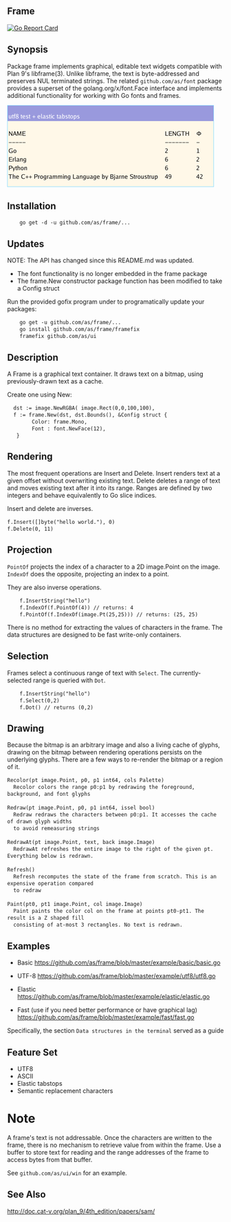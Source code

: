 ## Frame 
[![Go Report Card](https://goreportcard.com/badge/github.com/as/frame)](https://goreportcard.com/report/github.com/as/frame)

## Synopsis

Package frame implements graphical, editable text widgets compatible with Plan 9's libframe(3). Unlike libframe, the text is
byte-addressed and preserves NUL terminated strings. The related `github.com/as/font` package provides a superset of the
golang.org/x/font.Face interface and implements additional functionality for working with Go fonts and frames.

![paint](elastic.png)

## Installation

```
	go get -d -u github.com/as/frame/...
```

## Updates

NOTE: The API has changed since this README.md was updated. 

- The font functionality is no longer embedded in the frame package
- The frame.New constructor package function has been modified to take a Config struct

Run the provided gofix program under to programatically update your packages:

```
	go get -u github.com/as/frame/...
	go install github.com/as/frame/framefix
	framefix github.com/as/ui
```

## Description

A Frame is a graphical text container. It draws text on a bitmap, using previously-drawn text as a cache. 

Create one using New:

```
  dst := image.NewRGBA( image.Rect(0,0,100,100), 
  f := frame.New(dst, dst.Bounds(), &Config struct {
		Color: frame.Mono,
        Font : font.NewFace(12), 
   }
```

## Rendering

The most frequent operations are Insert and Delete. Insert renders text at a given offset without overwriting existing
text. Delete deletes a range of text and moves existing text after it into its range. Ranges are defined by two integers
and behave equivalently to Go slice indices.

Insert and delete are inverses.

```
f.Insert([]byte("hello world."), 0)
f.Delete(0, 11)
```

## Projection

`PointOf` projects the index of a character to a 2D image.Point on the image. `IndexOf` does the opposite, projecting
an index to a point.

They are also inverse operations.

```
	f.InsertString("hello")
	f.IndexOf(f.PointOf(4))	// returns: 4
	f.PointOf(f.IndexOf(image.Pt(25,25))) // returns: (25, 25)
```

There is no method for extracting the values of characters in the frame. The data structures are designed to be fast write-only containers.


## Selection

Frames select a continuous range of text with `Select`. The currently-selected range is queried with `Dot`.

```
	f.InsertString("hello")
	f.Select(0,2)
	f.Dot()	// returns (0,2)
```


## Drawing

Because the bitmap is an arbitrary image and also a living cache of glyphs, drawing
on the bitmap between rendering operations persists on the underlying glyphs. There
are a few ways to re-render the bitmap or a region of it.


```
Recolor(pt image.Point, p0, p1 int64, cols Palette)
  Recolor colors the range p0:p1 by redrawing the foreground, background, and font glyphs

Redraw(pt image.Point, p0, p1 int64, issel bool)
  Redraw redraws the characters between p0:p1. It accesses the cache of drawn glyph widths
  to avoid remeasuring strings

RedrawAt(pt image.Point, text, back image.Image)
  RedrawAt refreshes the entire image to the right of the given pt. Everything below is redrawn.

Refresh()
  Refresh recomputes the state of the frame from scratch. This is an expensive operation compared
  to redraw

Paint(pt0, pt1 image.Point, col image.Image)
  Paint paints the color col on the frame at points pt0-pt1. The result is a Z shaped fill
  consisting of at-most 3 rectangles. No text is redrawn.
```

## Examples

- Basic
https://github.com/as/frame/blob/master/example/basic/basic.go

- UTF-8
https://github.com/as/frame/blob/master/example/utf8/utf8.go

- Elastic
https://github.com/as/frame/blob/master/example/elastic/elastic.go

- Fast (use if you need better performance or have graphical lag)
https://github.com/as/frame/blob/master/example/fast/fast.go

Specifically, the section `Data structures in the terminal` served as a guide

## Feature Set

- UTF8
- ASCII
- Elastic tabstops
- Semantic replacement characters

# Note

A frame's text is not addressable. Once the characters are written to the frame, there is no
mechanism to retrieve value from within the frame. Use a buffer to store text for reading
and the range addresses of the frame to access bytes from that buffer.

See `github.com/as/ui/win` for an example.

## See Also

http://doc.cat-v.org/plan_9/4th_edition/papers/sam/
